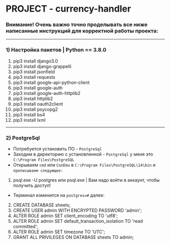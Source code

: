 # PROJECT - currency-handler

### Внимание! Очень важно точно проделывать все ниже написанные инструкций для корректной работы проекта:

----------------------------------------------

### 1) Настройка пакетов | Python == 3.8.0

1) pip3 install django3.0
2) pip3 install django-grappelli
3) pip3 install jsonfield
4) pip3 install requests
5) pip3 install google-api-python-client
6) pip3 install google-auth 
7) pip3 install google-auth-httplib2 
8) pip3 install httplib2 
9) pip3 install oauth2client
10) pip3 install psycopg2
11) pip3 install bs4
12) pip3 install lxml

----------------------------------------------

### 2) PostgreSql 

- Потребуется установить ПО - `PostgreSql` 
- Заходим в директорию с установленной - `PostgreSql` у меня это `C:\Program Files\PostgreSQL` 
- Открываем `cmd` или `ConEmu` в `C:\Program Files\PostgreSQL\14\bin` и `прописываем следующее:`
1) psql.exe -U postgres или psql.exe | Вам надо войти в аккаунт, чтобы получить доступ!
- Терминал изменится на `postgres=#` далее:
2) CREATE DATABASE sheets;
3) CREATE USER admin WITH ENCRYPTED PASSWORD 'admin'; 
4) ALTER ROLE admin SET client_encoding TO 'utf8';
5) ALTER ROLE admin SET default_transaction_isolation TO 'read committed';
6) ALTER ROLE admin SET timezone TO 'UTC';
7) GRANT ALL PRIVILEGES ON DATABASE sheets TO admin;
